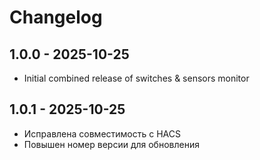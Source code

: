 # Changelog

## 1.0.0 - 2025-10-25
- Initial combined release of switches & sensors monitor
## 1.0.1 - 2025-10-25
- Исправлена совместимость с HACS
- Повышен номер версии для обновления
